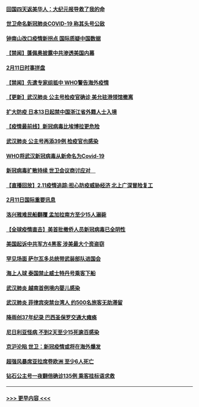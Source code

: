 #### [回国四天返美华人：大纪元报导救了我的命](../pages/prog202/a102775342.md?t=02121555) 
#### [世卫命名新冠肺炎COVID-19 称其头号公敌](../pages/prog202/a102775196.md?t=02121555) 
#### [钟南山改口疫情新拐点 国际质疑中国数据](../pages/prog202/a102775178.md?t=02121555) 
#### [【禁闻】蓬佩奥披露中共渗透美国内幕](../pages/prog202/a102775129.md?t=02121555) 
#### [2月11日时事拼盘](../pages/prog202/a102775140.md?t=02121555) 
#### [【禁闻】先遣专家组抵中 WHO警告海外疫情](../pages/prog202/a102775112.md?t=02121555) 
#### [【更新】武汉肺炎 公主号检疫官确诊 美允驻港领馆撤离](../pages/prog202/a102770740.md?t=02121555) 
#### [扩大防疫 日本13日起禁中国浙江省外籍人士入境](../pages/prog202/a102775051.md?t=02121555) 
#### [【疫情最前线】新冠病毒比埃博拉更危险](../pages/prog202/a102775043.md?t=02121555) 
#### [武汉肺炎 公主号再添39例 检疫官也感染](../pages/prog202/a102775031.md?t=02121555) 
#### [WHO将武汉新冠病毒从新命名为Covid-19](../pages/prog202/a102774891.md?t=02121555) 
#### [新冠病毒扩散持续 世卫会议商讨应对　](../pages/prog202/a102774850.md?t=02121555) 
#### [【直播回放】2.11疫情追踪:担心防疫威胁经济 北上广深冒险复工](../pages/prog202/a102774741.md?t=02121555) 
#### [2月11日国际重要讯息](../pages/prog202/a102774621.md?t=02121555) 
#### [洛兴雅难民船翻覆 孟加拉南方至少15人溺毙](../pages/prog202/a102774586.md?t=02121555) 
#### [【全球疫情直击】美首批撤侨人员新冠病毒已全阴性](../pages/prog202/a102774523.md?t=02121555) 
#### [美国起诉中共军方4黑客 涉美最大个资盗窃](../pages/prog202/a102774508.md?t=02121555) 
#### [罕见场面  萨尔瓦多总统带武装部队进国会](../pages/prog202/a102774494.md?t=02121555) 
#### [海上人球 泰国禁止威士特丹号乘客下船](../pages/prog202/a102774384.md?t=02121555) 
#### [武汉肺炎 越南首例境内婴儿感染](../pages/prog202/a102774365.md?t=02121555) 
#### [武汉肺炎 菲律宾突禁台湾人 约500名旅客无助滞留](../pages/prog202/a102774288.md?t=02121555) 
#### [降雨创37年纪录 巴西圣保罗交通大瘫痪](../pages/prog202/a102774273.md?t=02121555) 
#### [尼日利亚怪病 不到2天至少15死逾百感染](../pages/prog202/a102774260.md?t=02121555) 
#### [京沪沦陷 世卫：新冠疫情或将在海外爆发](../pages/prog202/a102774135.md?t=02121555) 
#### [超强风暴席亚拉席卷欧洲 至少6人死亡](../pages/prog202/a102774122.md?t=02121555) 
#### [钻石公主号一夜翻倍确诊135例 乘客挂标语求救](../pages/prog202/a102774041.md?t=02121555) 

----
#### [ >>> 更早内容 <<< ](../indexes/prog202-earlier.md)
